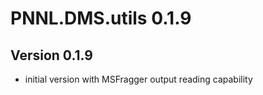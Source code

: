 # PNNL.DMS.utils 0.1.9

## Version 0.1.9

- initial version with MSFragger output reading capability

